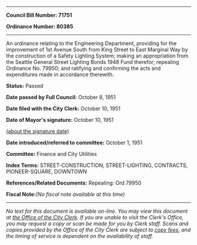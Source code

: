 

********

**Council Bill Number: 71751**
   
**Ordinance Number: 80385**
********

 An ordinance relating to the Engineering Department, providing for the improvement of 1st Avenue South from King Street to East Marginal Way by the construction of a Safety Lighting System; making an appropriation from the Seattle General Street Lighting Bonds 1948 Fund therefor; repealing Ordinance No. 79950; and ratifying and confirming the acts and expenditures made in accordance therewith.

**Status:** Passed
   
**Date passed by Full Council:** October 8, 1951
   
**Date filed with the City Clerk:** October 10, 1951
   
**Date of Mayor's signature:** October 10, 1951
   
[(about the signature date)](/~public/approvaldate.htm)
   
   
   
**Date introduced/referred to committee:** October 1, 1951
   
**Committee:** Finance and City Utilities
   
   
**Index Terms:** STREET-CONSTRUCTION, STREET-LIGHTING, CONTRACTS, PIONEER-SQUARE, DOWNTOWN

**References/Related Documents:** Repealing: Ord 79950

**Fiscal Note:**_(No fiscal note available at this time)_
********

_No text for this document is available on-line. You may view this document at [the Office of the City Clerk](http://www.seattle.gov/leg/clerk/contactUs.htm). If you are unable to visit the Clerk's Office, you may request a copy or scan be made for you by Clerk staff. Scans and copies provided by the Office of the City Clerk are subject to [copy fees](http://clerk.seattle.gov/~public/clerkfees.htm), and the timing of service is dependent on the availability of staff._

